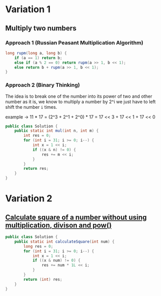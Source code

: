 # Variation 1

## Multiply two numbers

### Approach 1 (Russian Peasant Multiplication Algorithm)

```java
long rupm(long a, long b) {
    if (a == 1) return b;
    else if (a % 2 == 0) return rupm(a >> 1, b << 1);
    else return b + rupm(a >> 1, b << 1);
}
```

### Approach 2 (Binary Thinking)

The idea is to break one of the number into its power of two and other number as it is, we know to multiply a number by 2^i we just have to left shift the number `i` times.

example -> 11 * 17 = (2^3 + 2^1 + 2^0) * 17 = 17 << 3 + 17 << 1 + 17 << 0

```java
public class Solution {
    public static int mul(int n, int m) {
        int res = 0;
        for (int i = 31; i >= 0; i--) {
            int x = 1 << i;
            if ((x & n) != 0) {
                res += m << i;
            }
        }
        return res;
    }
}
```


# Variation 2

## [Calculate square of a number without using multiplication, divison and pow()](https://www.codingninjas.com/codestudio/problems/calculate-square-of-a-number_1112623)

```java
public class Solution {
    public static int calculateSquare(int num) {
        long res = 0;
        for (int i = 31; i >= 0; i--) {
            int x = 1 << i;
            if ((x & num) != 0) {
                res += num * 1L << i;
            }
        }
        return (int) res;
    }
}
```
